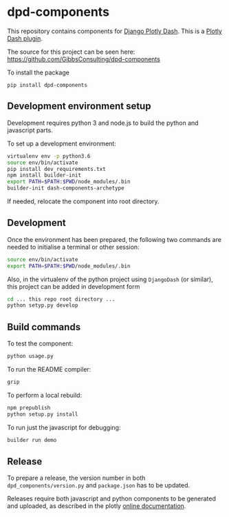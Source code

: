 # dpd-components

This repository contains components for [Django Plotly Dash](https://pypi.org/project/django-plotly-dash/). This
is a [Plotly Dash plugin](https://dash.plot.ly/plugins).

The source for this project can be seen here:
<https://github.com/GibbsConsulting/dpd-components>

To install the package

    pip install dpd-components

## Development environment setup

Development requires python 3 and node.js to build the python and javascript parts.

To set up a development environment:

```bash
virtualenv env -p python3.6
source env/bin/activate
pip install dev_requirements.txt
npm install builder-init
export PATH=$PATH:$PWD/node_modules/.bin
builder-init dash-components-archetype
```
If needed, relocate the component into root directory.

## Development

Once the environment has been prepared, the following two commands are needed to initialise a terminal or other session:

```bash
source env/bin/activate
export PATH=$PATH:$PWD/node_modules/.bin
```

Also, in the virtualenv of the python project using ``DjangoDash`` (or similar), this project can be added in development form

```bash
cd ... this repo root directory ...
python setyp.py develop
```

## Build commands

To test the component:

```bash
python usage.py
```

To run the README compiler:

```bash
grip
```

To perform a local rebuild:

```bash
npm prepublish
python setup.py install
```

To run just the javascript for debugging:

```bash
builder run demo
```
## Release

To prepare a release, the version number in both ``dpd_components/version.py`` and ``package.json`` has to be updated.

Releases require both javascript and python components to be generated and uploaded, as described
in the plotly [online documentation](https://dash.plot.ly/plugins).